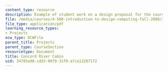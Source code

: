 ```yaml
---
content_type: resource
description: Example of student work on a design proposal for the course project.
file: /media/courses/4-500-introduction-to-design-computing-fall-2008/34785a98cdd3007931f0a7ca13287172_assn1_8.pdf
file_type: application/pdf
learning_resource_types:
- Projects
ocw_type: OCWFile
parent_title: Projects
parent_type: CourseSection
resourcetype: Document
title: Concord River Cabin
uid: 34785a98-cdd3-0079-31f0-a7ca13287172
---
```

